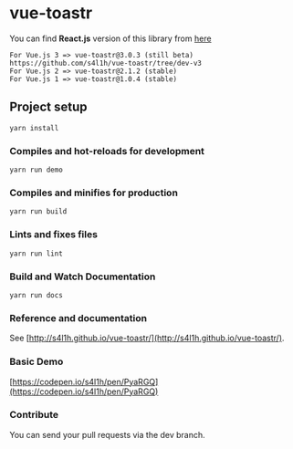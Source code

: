 # vue-toastr

You can find **React.js** version of this library from [here](https://github.com/s4l1h/react-toasted)



```
For Vue.js 3 => vue-toastr@3.0.3 (still beta) https://github.com/s4l1h/vue-toastr/tree/dev-v3
For Vue.js 2 => vue-toastr@2.1.2 (stable)
For Vue.js 1 => vue-toastr@1.0.4 (stable)
```

## Project setup

```
yarn install
```

### Compiles and hot-reloads for development

```
yarn run demo
```

### Compiles and minifies for production

```
yarn run build
```

### Lints and fixes files

```
yarn run lint
```

### Build and Watch Documentation

```
yarn run docs
```

### Reference and documentation

See [http://s4l1h.github.io/vue-toastr/](http://s4l1h.github.io/vue-toastr/).

### Basic Demo

[https://codepen.io/s4l1h/pen/PyaRGQ](https://codepen.io/s4l1h/pen/PyaRGQ)

### Contribute

You can send your pull requests via the dev branch.
